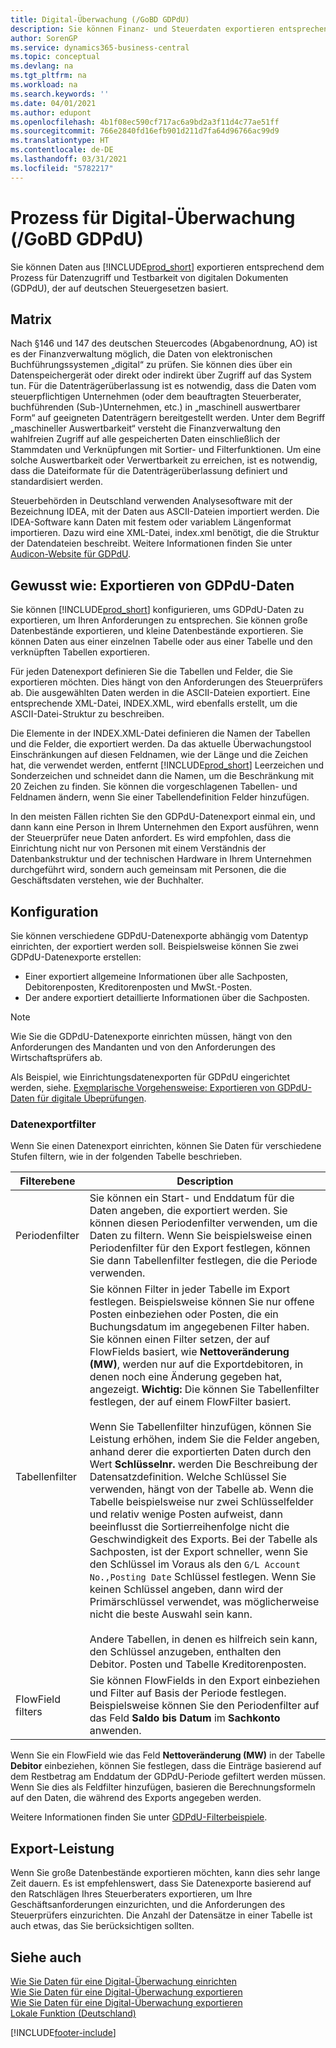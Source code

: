 ```yaml
---
title: Digital-Überwachung (/GoBD GDPdU)
description: Sie können Finanz- und Steuerdaten exportieren entsprechend dem Prozess für Datenzugriff und Testbarkeit von digitalen Dokumenten (GDPdU), der auf deutschen Steuergesetzen basiert.
author: SorenGP
ms.service: dynamics365-business-central
ms.topic: conceptual
ms.devlang: na
ms.tgt_pltfrm: na
ms.workload: na
ms.search.keywords: ''
ms.date: 04/01/2021
ms.author: edupont
ms.openlocfilehash: 4b1f08ec590cf717ac6a9bd2a3f11d4c77ae51ff
ms.sourcegitcommit: 766e2840fd16efb901d211d7fa64d96766ac99d9
ms.translationtype: HT
ms.contentlocale: de-DE
ms.lasthandoff: 03/31/2021
ms.locfileid: "5782217"
---
```

# <a name="process-for-digital-audits-gobdgdpdu"></a>Prozess für Digital-Überwachung (/GoBD GDPdU)
Sie können Daten aus [!INCLUDE[prod_short](../../includes/prod_short.md)] exportieren entsprechend dem Prozess für Datenzugriff und Testbarkeit von digitalen Dokumenten (GDPdU), der auf deutschen Steuergesetzen basiert.  

## <a name="overview"></a>Matrix  
Nach §146 und 147 des deutschen Steuercodes (Abgabenordnung, AO) ist es der Finanzverwaltung möglich, die Daten von elektronischen Buchführungssystemen „digital“ zu prüfen. Sie können dies über ein Datenspeichergerät oder direkt oder indirekt über Zugriff auf das System tun. Für die Datenträgerüberlassung ist es notwendig, dass die Daten vom steuerpflichtigen Unternehmen (oder dem beauftragten Steuerberater, buchführenden (Sub-)Unternehmen, etc.) in „maschinell auswertbarer Form“ auf geeigneten Datenträgern bereitgestellt werden. Unter dem Begriff „maschineller Auswertbarkeit“ versteht die Finanzverwaltung den wahlfreien Zugriff auf alle gespeicherten Daten einschließlich der Stammdaten und Verknüpfungen mit Sortier- und Filterfunktionen. Um eine solche Auswertbarkeit oder Verwertbarkeit zu erreichen, ist es notwendig, dass die Dateiformate für die Datenträgerüberlassung definiert und standardisiert werden.  

Steuerbehörden in Deutschland verwenden Analysesoftware mit der Bezeichnung IDEA, mit der Daten aus ASCII-Dateien importiert werden. Die IDEA-Software kann Daten mit festem oder variablem Längenformat importieren. Dazu wird eine XML-Datei, index.xml benötigt, die die Struktur der Datendateien beschreibt. Weitere Informationen finden Sie unter [Audicon-Website für GDPdU](https://go.microsoft.com/fwlink/?LinkId=245841).  

## <a name="defining-gdpdu-export-data"></a>Gewusst wie: Exportieren von GDPdU-Daten  
Sie können [!INCLUDE[prod_short](../../includes/prod_short.md)] konfigurieren, ums GDPdU-Daten zu exportieren, um Ihren Anforderungen zu entsprechen. Sie können große Datenbestände exportieren, und kleine Datenbestände exportieren. Sie können Daten aus einer einzelnen Tabelle oder aus einer Tabelle und den verknüpften Tabellen exportieren.  

Für jeden Datenexport definieren Sie die Tabellen und Felder, die Sie exportieren möchten. Dies hängt von den Anforderungen des Steuerprüfers ab. Die ausgewählten Daten werden in die ASCII-Dateien exportiert. Eine entsprechende XML-Datei, INDEX.XML, wird ebenfalls erstellt, um die ASCII-Datei-Struktur zu beschreiben.  

Die Elemente in der INDEX.XML-Datei definieren die Namen der Tabellen und die Felder, die exportiert werden. Da das aktuelle Überwachungstool Einschränkungen auf diesen Feldnamen, wie der Länge und die Zeichen hat, die verwendet werden, entfernt [!INCLUDE[prod_short](../../includes/prod_short.md)] Leerzeichen und Sonderzeichen und schneidet dann die Namen, um die Beschränkung mit 20 Zeichen zu finden. Sie können die vorgeschlagenen Tabellen- und Feldnamen ändern, wenn Sie einer Tabellendefinition Felder hinzufügen.  

In den meisten Fällen richten Sie den GDPdU-Datenexport einmal ein, und dann kann eine Person in Ihrem Unternehmen den Export ausführen, wenn der Steuerprüfer neue Daten anfordert. Es wird empfohlen, dass die Einrichtung nicht nur von Personen mit einem Verständnis der Datenbankstruktur und der technischen Hardware in Ihrem Unternehmen durchgeführt wird, sondern auch gemeinsam mit Personen, die die Geschäftsdaten verstehen, wie der Buchhalter.  

## <a name="configuration"></a>Konfiguration  
Sie können verschiedene GDPdU-Datenexporte abhängig vom Datentyp einrichten, der exportiert werden soll. Beispielsweise können Sie zwei GDPdU-Datenexporte erstellen:  

- Einer exportiert allgemeine Informationen über alle Sachposten, Debitorenposten, Kreditorenposten und MwSt.-Posten.  
- Der andere exportiert detaillierte Informationen über die Sachposten.  

> [!NOTE]  
>  Wie Sie die GDPdU-Datenexporte einrichten müssen, hängt von den Anforderungen des Mandanten und von den Anforderungen des Wirtschaftsprüfers ab.  

Als Beispiel, wie Einrichtungsdatenexporten für GDPdU eingerichtet werden, siehe. [Exemplarische Vorgehensweise: Exportieren von GDPdU-Daten für digitale Übeprüfungen](walkthrough-exporting-data-for-a-digital-audit.md).  

### <a name="data-export-filters"></a>Datenexportfilter  
Wenn Sie einen Datenexport einrichten, können Sie Daten für verschiedene Stufen filtern, wie in der folgenden Tabelle beschrieben.  

|Filterebene|Description|  
|------------------|---------------------------------------|  
|Periodenfilter|Sie können ein Start- und Enddatum für die Daten angeben, die exportiert werden. Sie können diesen Periodenfilter verwenden, um die Daten zu filtern. Wenn Sie beispielsweise einen Periodenfilter für den Export festlegen, können Sie dann Tabellenfilter festlegen, die die Periode verwenden.|  
|Tabellenfilter|Sie können Filter in jeder Tabelle im Export festlegen. Beispielsweise können Sie nur offene Posten einbeziehen oder Posten, die ein Buchungsdatum im angegebenen Filter haben. Sie können einen Filter setzen, der auf FlowFields basiert, wie **Nettoveränderung (MW)**, werden nur auf die Exportdebitoren, in denen noch eine Änderung gegeben hat, angezeigt. **Wichtig:** Die können Sie Tabellenfilter festlegen, der auf einem FlowFilter basiert. <br /><br /> Wenn Sie Tabellenfilter hinzufügen, können Sie Leistung erhöhen, indem Sie die Felder angeben, anhand derer die exportierten Daten durch den Wert **Schlüsselnr.** werden Die Beschreibung der Datensatzdefinition. Welche Schlüssel Sie verwenden, hängt von der Tabelle ab. Wenn die Tabelle beispielsweise nur zwei Schlüsselfelder und relativ wenige Posten aufweist, dann beeinflusst die Sortierreihenfolge nicht die Geschwindigkeit des Exports. Bei der Tabelle als Sachposten, ist der Export schneller, wenn Sie den Schlüssel im Voraus als den `G/L Account No.,Posting Date` Schlüssel festlegen. Wenn Sie keinen Schlüssel angeben, dann wird der Primärschlüssel verwendet, was möglicherweise nicht die beste Auswahl sein kann.<br /><br /> Andere Tabellen, in denen es hilfreich sein kann, den Schlüssel anzugeben, enthalten den Debitor. Posten und Tabelle Kreditorenposten.|  
|FlowField filters|Sie können FlowFields in den Export einbeziehen und Filter auf Basis der Periode festlegen. Beispielsweise können Sie den Periodenfilter auf das Feld **Saldo bis Datum** im **Sachkonto** anwenden.|  

Wenn Sie ein FlowField wie das Feld **Nettoveränderung (MW)** in der Tabelle **Debitor** einbeziehen, können Sie festlegen, dass die Einträge basierend auf dem Restbetrag am Enddatum der GDPdU-Periode gefiltert werden müssen. Wenn Sie dies als Feldfilter hinzufügen, basieren die Berechnungsformeln auf den Daten, die während des Exports angegeben werden.

Weitere Informationen finden Sie unter [GDPdU-Filterbeispiele](gdpdu-filter-examples.md).

## <a name="export-performance"></a>Export-Leistung  
 Wenn Sie große Datenbestände exportieren möchten, kann dies sehr lange Zeit dauern. Es ist empfehlenswert, dass Sie Datenexporte basierend auf den Ratschlägen Ihres Steuerberaters  exportieren, um Ihre Geschäftsanforderungen einzurichten, und die Anforderungen des Steuerprüfers einzurichten. Die Anzahl der Datensätze in einer Tabelle ist auch etwas, das Sie berücksichtigen sollten.  

## <a name="see-also"></a>Siehe auch  
 [Wie Sie Daten für eine Digital-Überwachung einrichten](how-to-set-up-data-exports-for-digital-audits.md)   
 [Wie Sie Daten für eine Digital-Überwachung exportieren](how-to-export-data-for-a-digital-audit.md)   
 [Wie Sie Daten für eine Digital-Überwachung exportieren](walkthrough-exporting-data-for-a-digital-audit.md)   
 [Lokale Funktion (Deutschland)](germany-local-functionality.md)


[!INCLUDE[footer-include](../../includes/footer-banner.md)]